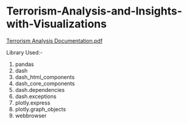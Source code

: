 
# Terrorism-Analysis-and-Insights-with-Visualizations

[Terrorism Analysis Documentation.pdf](https://github.com/anmol26/Terrorism-Analysis-and-Insights/files/7218010/Terrorism.Analysis.Documentation.pdf)

Library Used:-
1. pandas
2. dash
3. dash_html_components
4. dash_core_components
5. dash.dependencies
6. dash.exceptions
7. plotly.express
8. plotly.graph_objects
9. webbrowser
